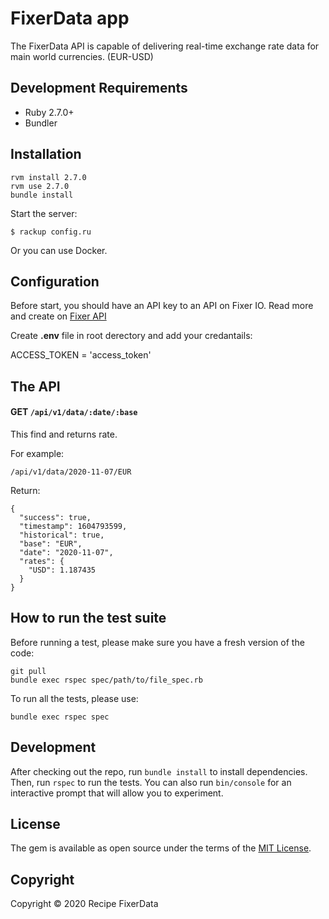 # FixerData app 

The FixerData API is capable of delivering real-time exchange rate data for main world currencies. (EUR-USD)

## Development Requirements

  * Ruby 2.7.0+
  * Bundler

## Installation

```
rvm install 2.7.0
rvm use 2.7.0
bundle install
```

Start the server:

`$ rackup config.ru`

Or you can use Docker.

## Configuration

 Before start, you should have an API key to an API on Fixer IO. 
 Read more and create on [Fixer API](https://fixer.io/documentation)
 
Create **.env** file in root derectory and add your credantails:

ACCESS_TOKEN = 'access_token'


## The API

#### GET `/api/v1/data/:date/:base`

This find and returns rate.

For example:

`/api/v1/data/2020-11-07/EUR`

Return:


``` 
{
  "success": true,
  "timestamp": 1604793599,
  "historical": true,
  "base": "EUR",
  "date": "2020-11-07",
  "rates": {
    "USD": 1.187435
  }
}
```



## How to run the test suite

Before running a test, please make sure you have a fresh version of the code:

```shell
git pull
bundle exec rspec spec/path/to/file_spec.rb
```

To run all the tests, please use:

```shell
bundle exec rspec spec
```

## Development

After checking out the repo, run `bundle install` to install dependencies. Then, run `rspec` to run the tests. You can also run `bin/console` for an interactive prompt that will allow you to experiment.



## License

The gem is available as open source under the terms of the [MIT License](http://opensource.org/licenses/MIT).


## Copyright

Copyright © 2020 Recipe FixerData